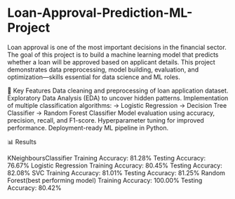 # Loan-Approval-Prediction-ML-Project
Loan approval is one of the most important decisions in the financial sector.
The goal of this project is to build a machine learning model that predicts whether a loan will be approved based on applicant details.
This project demonstrates data preprocessing, model building, evaluation, and optimization—skills essential for data science and ML roles.

🔑 Key Features
Data cleaning and preprocessing of loan application dataset.
Exploratory Data Analysis (EDA) to uncover hidden patterns.
Implementation of multiple classification algorithms:
→ Logistic Regression
→ Decision Tree Classifier
→ Random Forest Classifier
Model evaluation using accuracy, precision, recall, and F1-score.
Hyperparameter tuning for improved performance.
Deployment-ready ML pipeline in Python.

📊 Results

KNeighboursClassifier
  Training Accuracy: 81.28%
  Testing Accuracy: 76.67%
Logistic Regression
  Training Accuracy: 80.45%
  Testing Accuracy: 82.08%
SVC
  Training Accuracy: 81.01%
  Testing Accuracy: 81.25%
Random Forest(best performing model)
  Training Accuracy: 100.00%
  Testing Accuracy: 80.42%
